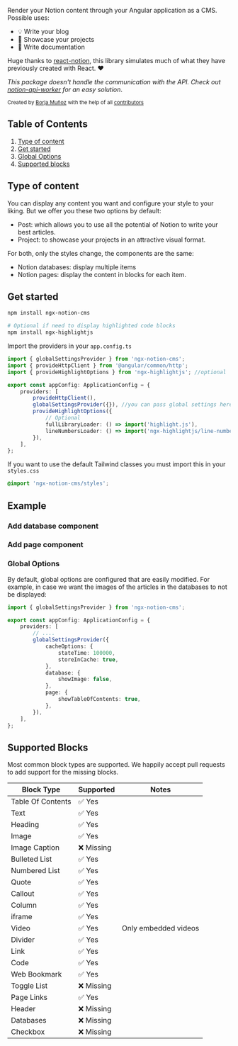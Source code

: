 Render your Notion content through your Angular application as a CMS.
Possible uses:

-   💡 Write your blog
-   🚀 Showcase your projects
-   📄 Write documentation

Huge thanks to [react-notion](https://github.com/splitbee/react-notion), this library simulates much of what they have previously created with React. ❤️

_This package doesn't handle the communication with the API. Check out [notion-api-worker](https://github.com/splitbee/notion-api-worker) for an easy solution_.

<sub>Created by <a href="https://www.threads.net/@borjamrd">Borja Muñoz</a> with the help of all <a href="https://github.com/borjamrd/notion-workspace/graphs/contributors">contributors</a> </sub>

## Table of Contents

1.  [Type of content](#type-of-content)
2.  [Get started](#get-started)
3.  [Global Options](#aditional-options)
4.  [Supported blocks](#supported-blocks)

## Type of content

You can display any content you want and configure your style to your liking. But we offer you these two options by default:

-   Post: which allows you to use all the potential of Notion to write your best articles.
-   Project: to showcase your projects in an attractive visual format.

For both, only the styles change, the components are the same:

-   Notion databases: display multiple items
-   Notion pages: display the content in blocks for each item.

## Get started

```bash
npm install ngx-notion-cms

# Optional if need to display highlighted code blocks
npm install ngx-highlightjs
```

Import the providers in your `app.config.ts`

```typescript
import { globalSettingsProvider } from 'ngx-notion-cms';
import { provideHttpClient } from '@angular/common/http';
import { provideHighlightOptions } from 'ngx-highlightjs'; //optional

export const appConfig: ApplicationConfig = {
    providers: [
        provideHttpClient(),
        globalSettingsProvider({}), //you can pass global settings here,
        provideHighlightOptions({
            // Optional
            fullLibraryLoader: () => import('highlight.js'),
            lineNumbersLoader: () => import('ngx-highlightjs/line-numbers'),
        }),
    ],
};
```

If you want to use the default Tailwind classes you must import this in your `styles.css`

```css
@import 'ngx-notion-cms/styles';
```

## Example

### Add database component

### Add page component

### Global Options

By default, global options are configured that are easily modified. For example, in case we want the images of the articles in the databases to not be displayed:

```typescript
import { globalSettingsProvider } from 'ngx-notion-cms';

export const appConfig: ApplicationConfig = {
    providers: [
        // ....
        globalSettingsProvider({
            cacheOptions: {
                stateTime: 100000,
                storeInCache: true,
            },
            database: {
                showImage: false,
            },
            page: {
                showTableOfContents: true,
            },
        }),
    ],
};
```

## Supported Blocks

Most common block types are supported. We happily accept pull requests to add support for the missing blocks.

| Block Type        | Supported  | Notes                |
| ----------------- | ---------- | -------------------- |
| Table Of Contents | ✅ Yes     |
| Text              | ✅ Yes     |                      |
| Heading           | ✅ Yes     |                      |
| Image             | ✅ Yes     |                      |
| Image Caption     | ❌ Missing |                      |
| Bulleted List     | ✅ Yes     |                      |
| Numbered List     | ✅ Yes     |                      |
| Quote             | ✅ Yes     |                      |
| Callout           | ✅ Yes     |                      |
| Column            | ✅ Yes     |                      |
| iframe            | ✅ Yes     |                      |
| Video             | ✅ Yes     | Only embedded videos |
| Divider           | ✅ Yes     |                      |
| Link              | ✅ Yes     |                      |
| Code              | ✅ Yes     |                      |
| Web Bookmark      | ✅ Yes     |                      |
| Toggle List       | ❌ Missing |                      |
| Page Links        | ✅ Yes     |                      |
| Header            | ❌ Missing |                      |
| Databases         | ❌ Missing |
| Checkbox          | ❌ Missing |
